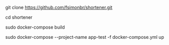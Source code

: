git clone https://github.com/fsimonbr/shortener.git

cd shortener

sudo docker-compose build

sudo docker-compose --project-name app-test -f docker-compose.yml up
